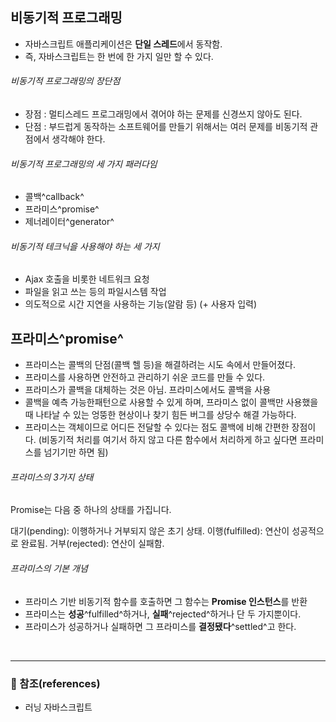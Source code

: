 ## 비동기적 프로그래밍

- 자바스크립트 애플리케이션은 **단일 스레드**에서 동작함.
- 즉, 자바스크립트는 한 번에 한 가지 일만 할 수 있다.

###### 비동기적 프로그래밍의 장단점
- 장점 : 멀티스레드 프로그래밍에서 겪어야 하는 문제를 신경쓰지 않아도 된다.
- 단점 : 부드럽게 동작하는 소프트웨어를 만들기 위해서는 여러 문제를 비동기적 관점에서 생각해야 한다.

###### 비동기적 프로그래밍의 세 가지 패러다임
- 콜백^callback^
- 프라미스^promise^
- 제너레이터^generator^

###### 비동기적 테크닉을 사용해야 하는 세 가지
- Ajax 호출을 비롯한 네트워크 요청
- 파일을 읽고 쓰는 등의 파일시스템 작업
- 의도적으로 시간 지연을 사용하는 기능(알람 등)
(+ 사용자 입력)


## 프라미스^promise^
- 프라미스는 콜백의 단점(콜백 헬 등)을 해결하려는 시도 속에서 만들어졌다.
- 프라미스를 사용하면 안전하고 관리하기 쉬운 코드를 만들 수 있다.
- 프라미스가 콜백을 대체하는 것은 아님. 프라미스에서도 콜백을 사용
- 콜백을 예측 가능한패턴으로 사용할 수 있게 하며, 프라미스 없이 콜백만 사용했을 때 나타날 수 있는 엉뚱한 현상이나 찾기 힘든 버그를 상당수 해결 가능하다.
- 프라미스는 객체이므로 어디든 전달할 수 있다는 점도 콜백에 비해 간편한 장점이다.
(비동기적 처리를 여기서 하지 않고 다른 함수에서 처리하게 하고 싶다면 프라미스를 넘기기만 하면 됨)

###### 프라미스의 3가지 상태
Promise는 다음 중 하나의 상태를 가집니다.

대기(pending): 이행하거나 거부되지 않은 초기 상태.
이행(fulfilled): 연산이 성공적으로 완료됨.
거부(rejected): 연산이 실패함.

###### 프라미스의 기본 개념
- 프라미스 기반 비동기적 함수를 호출하면 그 함수는 **Promise 인스턴스**를 반환
- 프라미스는 **성공**^fulfilled^하거나, **실패**^rejected^하거나 단 두 가지뿐이다.
- 프라미스가 성공하거나 실패하면 그 프라미스를 **결정됐다**^settled^고 한다.

<br>

---
### :bookmark_tabs: 참조(references)
- 러닝 자바스크립트